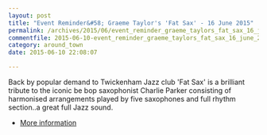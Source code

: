 ```yaml
---
layout: post
title: "Event Reminder&#58; Graeme Taylor's 'Fat Sax' - 16 June 2015"
permalink: /archives/2015/06/event_reminder_graeme_taylors_fat_sax_16_june_2015.html
commentfile: 2015-06-10-event_reminder_graeme_taylors_fat_sax_16_june_2015
category: around_town
date: 2015-06-10 22:08:07

---
```


Back by popular demand to Twickenham Jazz club 'Fat Sax' is a brilliant tribute to the iconic be bop saxophonist Charlie Parker consisting of harmonised arrangements played by five saxophones and full rhythm section..a great full Jazz sound.

-   [More information](/event/show/200705145020)
